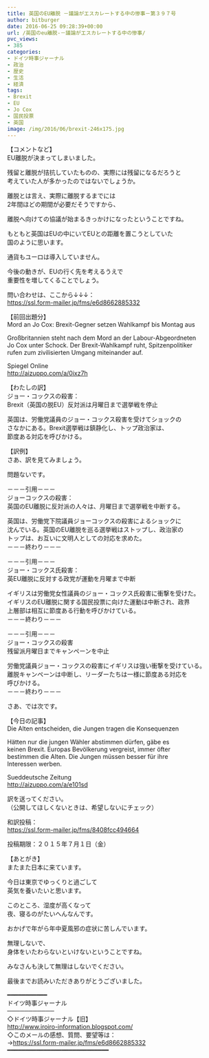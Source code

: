 ```yaml
---
title: 英国のEU離脱 －議論がエスカレートする中の惨事－第３９７号
author: bitburger
date: 2016-06-25 09:28:39+00:00
url: /英国のeu離脱-－議論がエスカレートする中の惨事/
pvc_views:
- 385
categories:
- ドイツ時事ジャーナル
- 政治
- 歴史
- 生活
- 経済
tags:
- Brexit
- EU
- Jo Cox
- 国民投票
- 英国
image: /img/2016/06/brexit-246x175.jpg
---
```

【コメントなど】  
EU離脱が決まってしまいました。  
  
残留と離脱が拮抗していたものの、実際には残留になるだろうと  
考えていた人が多かったのではないでしょうか。  
  
離脱とは言え、実際に離脱するまでには  
2年間ほどの期間が必要だそうですから、  
  
離脱へ向けての協議が始まるきっかけになったということですね。  
  
もともと英国はEUの中にいてEUとの距離を置こうとしていた  
国のように思います。  
  
通貨もユーロは導入していません。  
  
今後の動きが、EUの行く先を考えるうえで  
重要性を増してくることでしょう。  
  
  
問い合わせは、ここから↓↓↓：  
<https://ssl.form-mailer.jp/fms/e6d8662885332>  
  
  
【前回出題分】  
Mord an Jo Cox: Brexit-Gegner setzen Wahlkampf bis Montag aus  
  
Großbritannien steht nach dem Mord an der Labour-Abgeordneten  
Jo Cox unter Schock. Der Brexit-Wahlkampf ruht, Spitzenpolitiker  
rufen zum zivilisierten Umgang miteinander auf.  
  
Spiegel Online  
<http://aizuppo.com/a/0ixz7h>  
  
  
【わたしの訳】  
ジョー・コックスの殺害：  
Brexit（英国の脱EU）反対派は月曜日まで選挙戦を停止  
  
英国は、労働党議員のジョー・コックス殺害を受けてショックの  
さなかにある。Brexit選挙戦は鎮静化し、トップ政治家は、  
節度ある対応を呼びかける。  
  
  
【訳例】  
さあ、訳を見てみましょう。  
  
問題ないです。  
  
－－－引用－－－  
ジョーコックスの殺害：  
英国のEU離脱に反対派の人々は、月曜日まで選挙戦を中断する。  
  
英国は、労働党下院議員ジョーコックスの殺害によるショックに  
沈んでいる。英国のEU離脱を巡る選挙戦はストップし、政治家の  
トップは、お互いに文明人としての対応を求めた。  
－－－終わり－－－  
  
  
－－－引用－－－  
ジョー・コックス氏殺害：  
英EU離脱に反対する政党が運動を月曜まで中断  
  
イギリスは労働党女性議員のジョー・コックス氏殺害に衝撃を受けた。  
イギリスのEU離脱に関する国民投票に向けた運動は中断され、政界  
上層部は相互に節度ある行動を呼びかけている。  
－－－終わり－－－  
  
  
－－－引用－－－  
ジョー・コックスの殺害  
残留派月曜日までキャンペーンを中止  
  
労働党議員ジョー・コックスの殺害にイギリスは強い衝撃を受けている。  
離脱キャンペーンは中断し、リーダーたちは一様に節度ある対応を  
呼びかける。  
－－－終わり－－－  
  
  
さあ、では次です。  
  
【今日の記事】  
Die Alten entscheiden, die Jungen tragen die Konsequenzen  
  
Hätten nur die jungen Wähler abstimmen dürfen, gäbe es  
keinen Brexit. Europas Bevölkerung vergreist, immer öfter  
bestimmen die Alten. Die Jungen müssen besser für ihre  
Interessen werben.  
  
Sueddeutsche Zeitung  
<http://aizuppo.com/a/e101sd>  
  
  
訳を送ってください。  
（公開してほしくないときは、希望しないにチェック）  
  
和訳投稿：  
 <https://ssl.form-mailer.jp/fms/8408fcc494664>  
  
投稿期限：２０１５年７月１日（金）  
  
【あとがき】  
またまた日本に来ています。  
  
今日は東京でゆっくりと過ごして  
英気を養いたいと思います。  
  
このところ、湿度が高くなって  
夜、寝るのがたいへんなんです。  
  
おかげで年がら年中夏風邪の症状に苦しんでいます。  
  
無理しないで、  
身体をいたわらないといけないということですね。  
  
みなさんも決して無理はしないでください。  
  
  
最後までお読みいただきありがとうございました。  
  
  
━━━━━━━━━━━  
ドイツ時事ジャーナル  
───────────  
◇ドイツ時事ジャーナル【旧】  
<http://www.iroiro-information.blogspot.com/>  
◇このメールの感想、質問、要望等は：  
-><https://ssl.form-mailer.jp/fms/e6d8662885332>  
━━━━━━━━━━━━━━━━━━━━━━━━━━━━